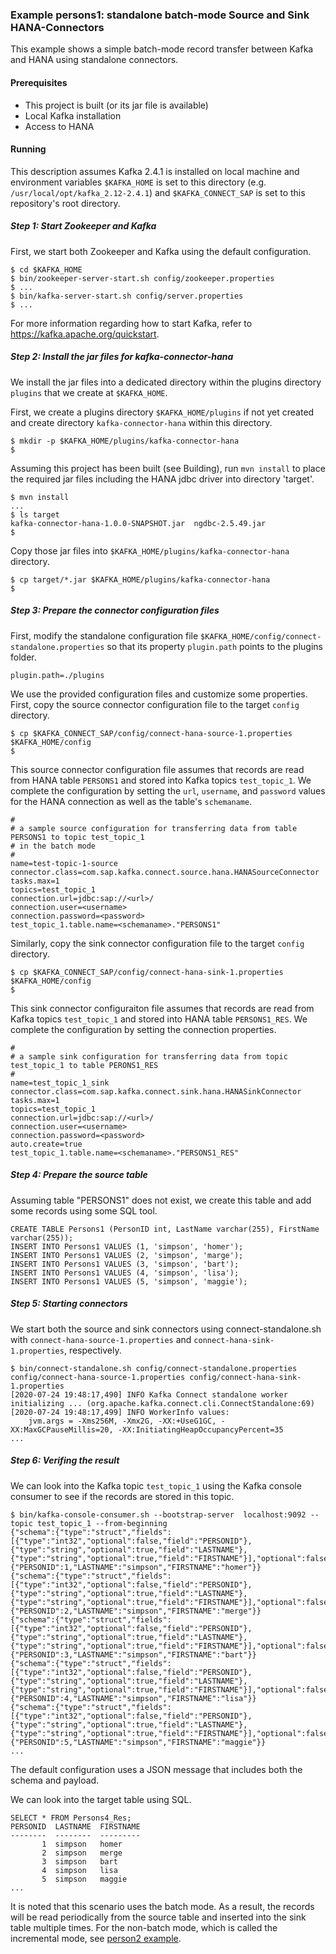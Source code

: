 ### Example persons1: standalone batch-mode Source and Sink HANA-Connectors

This example shows a simple batch-mode record transfer between Kafka and HANA using standalone connectors.

#### Prerequisites

- This project is built (or its jar file is available)
- Local Kafka installation
- Access to HANA

#### Running

This description assumes Kafka 2.4.1 is installed on local machine and environment variables `$KAFKA_HOME` is set to this directory (e.g. `/usr/local/opt/kafka_2.12-2.4.1`) and `$KAFKA_CONNECT_SAP` is set to this repository's root directory.


##### Step 1: Start Zookeeper and Kafka

First, we start both Zookeeper and Kafka using the default configuration.

```
$ cd $KAFKA_HOME
$ bin/zookeeper-server-start.sh config/zookeeper.properties
$ ...
$ bin/kafka-server-start.sh config/server.properties
$ ...
```

For more information regarding how to start Kafka, refer to https://kafka.apache.org/quickstart.

##### Step 2: Install the jar files for kafka-connector-hana

We install the jar files into a dedicated directory within the plugins directory `plugins` that we create at `$KAFKA_HOME`.

First, we create a plugins directory `$KAFKA_HOME/plugins` if not yet created and create directory `kafka-connector-hana` within this directory. 
```
$ mkdir -p $KAFKA_HOME/plugins/kafka-connector-hana
$
```

Assuming this project has been built (see Building), run `mvn install` to place the required jar files including the HANA jdbc driver into directory 'target'.

```
$ mvn install
...
$ ls target
kafka-connector-hana-1.0.0-SNAPSHOT.jar  ngdbc-2.5.49.jar
$
```
Copy those jar files into `$KAFKA_HOME/plugins/kafka-connector-hana` directory.

```
$ cp target/*.jar $KAFKA_HOME/plugins/kafka-connector-hana
$
```

##### Step 3: Prepare the connector configuration files

First, modify the standalone configuration file `$KAFKA_HOME/config/connect-standalone.properties` so that its property `plugin.path` points to the plugins folder.

```
plugin.path=./plugins
```

We use the provided configuration files and customize some properties. First, copy the source connector configuration file to the target `config` directory.

```
$ cp $KAFKA_CONNECT_SAP/config/connect-hana-source-1.properties $KAFKA_HOME/config
$
```

This source connector configuration file assumes that records are read from HANA table `PERSONS1` and stored into Kafka topics `test_topic_1`. We complete the configuration by setting the `url`, `username`, and `password` values for the HANA connection as well as the table's `schemaname`.

```
#
# a sample source configuration for transferring data from table PERSONS1 to topic test_topic_1
# in the batch mode
#
name=test-topic-1-source
connector.class=com.sap.kafka.connect.source.hana.HANASourceConnector
tasks.max=1
topics=test_topic_1
connection.url=jdbc:sap://<url>/
connection.user=<username>
connection.password=<password>
test_topic_1.table.name=<schemaname>."PERSONS1"
```

Similarly, copy the sink connector configuration file to the target `config` directory.

```
$ cp $KAFKA_CONNECT_SAP/config/connect-hana-sink-1.properties $KAFKA_HOME/config
$
```

This sink connector configuraiton file assumes that records are read from Kafka topics `test_topic_1` and stored into HANA table `PERSONS1_RES`. We complete the configuration by setting the connection properties.

```
#
# a sample sink configuration for transferring data from topic test_topic_1 to table PERONS1_RES
#
name=test_topic_1_sink
connector.class=com.sap.kafka.connect.sink.hana.HANASinkConnector
tasks.max=1
topics=test_topic_1
connection.url=jdbc:sap://<url>/
connection.user=<username>
connection.password=<password>
auto.create=true
test_topic_1.table.name=<schemaname>."PERSONS1_RES"
```

##### Step 4: Prepare the source table

Assuming table "PERSONS1" does not exist, we create this table and add some records using some SQL tool.
```
CREATE TABLE Persons1 (PersonID int, LastName varchar(255), FirstName varchar(255));
INSERT INTO Persons1 VALUES (1, 'simpson', 'homer');
INSERT INTO Persons1 VALUES (2, 'simpson', 'marge');
INSERT INTO Persons1 VALUES (3, 'simpson', 'bart');
INSERT INTO Persons1 VALUES (4, 'simpson', 'lisa');
INSERT INTO Persons1 VALUES (5, 'simpson', 'maggie');
```

##### Step 5: Starting connectors

We start both the source and sink connectors using connect-standalone.sh with `connect-hana-source-1.properties` and `connect-hana-sink-1.properties`, respectively.

```
$ bin/connect-standalone.sh config/connect-standalone.properties config/connect-hana-source-1.properties config/connect-hana-sink-1.properties
[2020-07-24 19:48:17,490] INFO Kafka Connect standalone worker initializing ... (org.apache.kafka.connect.cli.ConnectStandalone:69)
[2020-07-24 19:48:17,499] INFO WorkerInfo values: 
	jvm.args = -Xms256M, -Xmx2G, -XX:+UseG1GC, -XX:MaxGCPauseMillis=20, -XX:InitiatingHeapOccupancyPercent=35
...
```

##### Step 6: Verifing the result

We can look into the Kafka topic `test_topic_1` using the Kafka console consumer to see if the records are stored in this topic.

```
$ bin/kafka-console-consumer.sh --bootstrap-server  localhost:9092 --topic test_topic_1 --from-beginning
{"schema":{"type":"struct","fields":[{"type":"int32","optional":false,"field":"PERSONID"},{"type":"string","optional":true,"field":"LASTNAME"},{"type":"string","optional":true,"field":"FIRSTNAME"}],"optional":false,"name":"d025803persons1"},"payload":{"PERSONID":1,"LASTNAME":"simpson","FIRSTNAME":"homer"}}
{"schema":{"type":"struct","fields":[{"type":"int32","optional":false,"field":"PERSONID"},{"type":"string","optional":true,"field":"LASTNAME"},{"type":"string","optional":true,"field":"FIRSTNAME"}],"optional":false,"name":"d025803persons1"},"payload":{"PERSONID":2,"LASTNAME":"simpson","FIRSTNAME":"merge"}}
{"schema":{"type":"struct","fields":[{"type":"int32","optional":false,"field":"PERSONID"},{"type":"string","optional":true,"field":"LASTNAME"},{"type":"string","optional":true,"field":"FIRSTNAME"}],"optional":false,"name":"d025803persons1"},"payload":{"PERSONID":3,"LASTNAME":"simpson","FIRSTNAME":"bart"}}
{"schema":{"type":"struct","fields":[{"type":"int32","optional":false,"field":"PERSONID"},{"type":"string","optional":true,"field":"LASTNAME"},{"type":"string","optional":true,"field":"FIRSTNAME"}],"optional":false,"name":"d025803persons1"},"payload":{"PERSONID":4,"LASTNAME":"simpson","FIRSTNAME":"lisa"}}
{"schema":{"type":"struct","fields":[{"type":"int32","optional":false,"field":"PERSONID"},{"type":"string","optional":true,"field":"LASTNAME"},{"type":"string","optional":true,"field":"FIRSTNAME"}],"optional":false,"name":"d025803persons1"},"payload":{"PERSONID":5,"LASTNAME":"simpson","FIRSTNAME":"maggie"}}
...
```

The default configuration uses a JSON message that includes both the schema and payload.


We can look into the target table using SQL.

```
SELECT * FROM Persons4_Res;
PERSONID  LASTNAME  FIRSTNAME
--------  --------  ---------
       1  simpson   homer    
       2  simpson   merge    
       3  simpson   bart     
       4  simpson   lisa     
       5  simpson   maggie
...
```

It is noted that this scenario uses the batch mode. As a result, the records will be read periodically from the source table and inserted into the sink table multiple times. For the non-batch mode, which is called the incremental mode, see [person2 example](../persons2).

